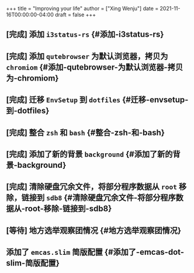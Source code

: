 +++
title = "Improving your life"
author = ["Xing Wenju"]
date = 2021-11-16T00:00:00-04:00
draft = false
+++

## <span class="org-todo done ____">[完成]</span> 添加  `i3status-rs` {#添加-i3status-rs}


## <span class="org-todo done ____">[完成]</span> 添加 `qutebrowser` 为默认浏览器，拷贝为 `chromiom` {#添加-qutebrowser-为默认浏览器-拷贝为-chromiom}


## <span class="org-todo done ____">[完成]</span> 迁移 `EnvSetup` 到 `dotfiles` {#迁移-envsetup-到-dotfiles}


## <span class="org-todo done ____">[完成]</span> 整合 `zsh` 和 `bash` {#整合-zsh-和-bash}


## <span class="org-todo done ____">[完成]</span> 添加了新的背景 `background` {#添加了新的背景-background}


## <span class="org-todo done ____">[完成]</span> 清除硬盘冗余文件，将部分程序数据从 `root` 移除，链接到 `sdb8` {#清除硬盘冗余文件-将部分程序数据从-root-移除-链接到-sdb8}


## <span class="org-todo todo ____">[等待]</span> 地方选举观察团情况 {#地方选举观察团情况}


## 添加了 `emcas.slim` 简版配置 {#添加了-emcas-dot-slim-简版配置}
